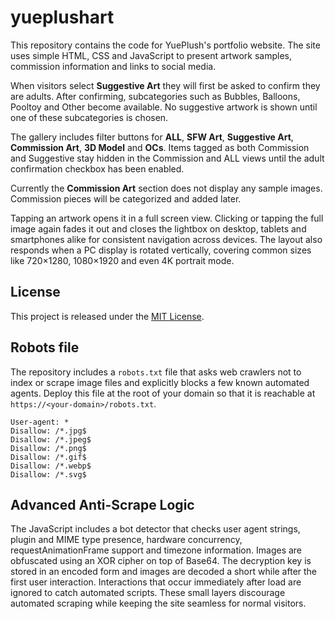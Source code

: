 # yueplushart
This repository contains the code for YuePlush's portfolio website. The site
uses simple HTML, CSS and JavaScript to present artwork samples, commission
information and links to social media.

When visitors select **Suggestive Art** they will first be asked to confirm
they are adults. After confirming, subcategories such as Bubbles, Balloons,
Pooltoy and Other become available. No suggestive artwork is shown until one of
these subcategories is chosen.

The gallery includes filter buttons for **ALL**, **SFW Art**, **Suggestive Art**,
**Commission Art**, **3D Model** and **OCs**. Items tagged as both
Commission and Suggestive stay hidden in the Commission and ALL views until the
adult confirmation checkbox has been enabled.

Currently the **Commission Art** section does not display any sample images.
Commission pieces will be categorized and added later.

Tapping an artwork opens it in a full screen view. Clicking or tapping the
full image again fades it out and closes the lightbox on desktop, tablets and
smartphones alike for consistent navigation across devices. The layout also
responds when a PC display is rotated vertically, covering common sizes like
720×1280, 1080×1920 and even 4K portrait mode.

## License

This project is released under the [MIT License](LICENSE).

## Robots file

The repository includes a `robots.txt` file that asks web crawlers not to
index or scrape image files and explicitly blocks a few known automated
agents. Deploy this file at the root of your domain so that it is reachable
at `https://<your-domain>/robots.txt`.

```
User-agent: *
Disallow: /*.jpg$
Disallow: /*.jpeg$
Disallow: /*.png$
Disallow: /*.gif$
Disallow: /*.webp$
Disallow: /*.svg$
```

## Advanced Anti-Scrape Logic

The JavaScript includes a bot detector that checks user agent strings,
plugin and MIME type presence, hardware concurrency, requestAnimationFrame
support and timezone information. Images are obfuscated using an XOR cipher on
top of Base64. The decryption key is stored in an encoded form and images are
decoded a short while after the first user interaction. Interactions that occur
immediately after load are ignored to catch automated scripts. These small
layers discourage automated scraping while keeping the site seamless for normal
visitors.

